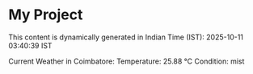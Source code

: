 # My Project

This content is dynamically generated in Indian Time (IST): 2025-10-11 03:40:39 IST


Current Weather in Coimbatore:
Temperature: 25.88 °C
Condition: mist
